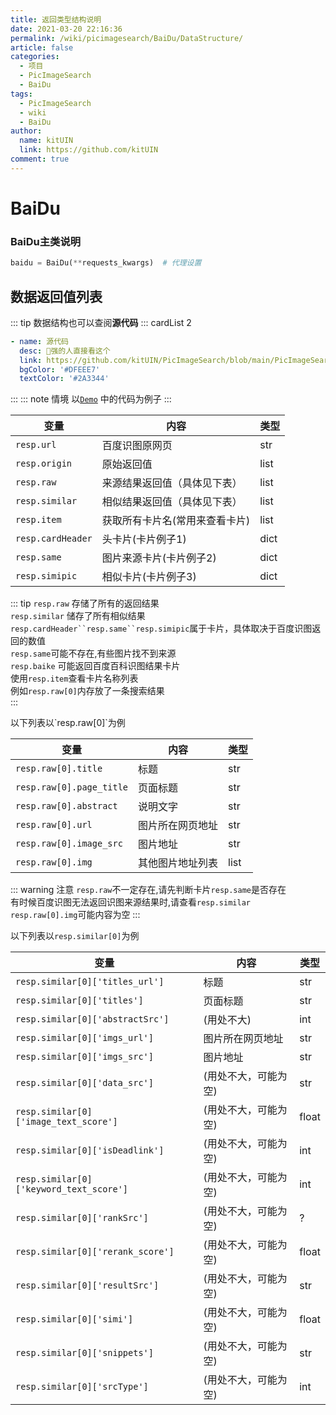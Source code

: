 ```yaml
---
title: 返回类型结构说明
date: 2021-03-20 22:16:36
permalink: /wiki/picimagesearch/BaiDu/DataStructure/
article: false
categories:
  - 项目
  - PicImageSearch
  - BaiDu
tags:
  - PicImageSearch
  - wiki
  - BaiDu
author: 
  name: kitUIN
  link: https://github.com/kitUIN
comment: true
---
```

# BaiDu

### BaiDu主类说明
```python
baidu = BaiDu(**requests_kwargs)  # 代理设置
```
## 数据返回值列表

::: tip
数据结构也可以查阅**源代码**
::: cardList 2
```yaml
- name: 源代码
  desc: 🚀强的人直接看这个
  link: https://github.com/kitUIN/PicImageSearch/blob/main/PicImageSearch/model/baidu.py
  bgColor: '#DFEEE7'
  textColor: '#2A3344'
```
:::
::: note 情境
以[`Demo`](/wiki/picimagesearch/Baidu/Demo#示例) 中的代码为例子
:::


| 变量                | 内容               | 类型   |
|-------------------|------------------|------|
| `resp.url`        | 百度识图原网页          | str  |
| `resp.origin`     | 原始返回值            | list |
| `resp.raw`        | 来源结果返回值（具体见下表）   | list |
| `resp.similar`    | 相似结果返回值（具体见下表）   | list |
| `resp.item`       | 获取所有卡片名(常用来查看卡片) | list |
| `resp.cardHeader` | 头卡片(卡片例子1)       | dict |
| `resp.same`       | 图片来源卡片(卡片例子2)    | dict |
| `resp.simipic`    | 相似卡片(卡片例子3)      | dict |

::: tip
`resp.raw` 存储了所有的返回结果  
`resp.similar` 储存了所有相似结果  
`resp.cardHeader``resp.same``resp.simipic`属于卡片，具体取决于百度识图返回的数值  
`resp.same`可能不存在,有些图片找不到来源  
`resp.baike` 可能返回百度百科识图结果卡片  
使用`resp.item`查看卡片名称列表  
例如`resp.raw[0]`内存放了一条搜索结果  
:::

<code-group>
  <code-block title="resp.raw" active>
  以下列表以`resp.raw[0]`为例

| 变量                       | 内容       | 类型   |
|--------------------------|----------|------|
| `resp.raw[0].title`      | 标题       | str  |
| `resp.raw[0].page_title` | 页面标题     | str  |
| `resp.raw[0].abstract`   | 说明文字     | str  |
| `resp.raw[0].url`        | 图片所在网页地址 | str  |
| `resp.raw[0].image_src`  | 图片地址     | str  |
| `resp.raw[0].img`        | 其他图片地址列表 | list |

  ::: warning 注意
  `resp.raw`不一定存在,请先判断卡片`resp.same`是否存在  
  有时候百度识图无法返回识图来源结果时,请查看`resp.similar`  
  `resp.raw[0].img`可能内容为空
  :::

</code-block>

  <code-block title="resp.similar">

  以下列表以`resp.similar[0]`为例
    
| 变量                                      | 内容          | 类型    |
|-----------------------------------------|-------------|-------|
| `resp.similar[0]['titles_url']`         | 标题          | str   |
| `resp.similar[0]['titles']`             | 页面标题        | str   |
| `resp.similar[0]['abstractSrc']`        | (用处不大)      | int   |
| `resp.similar[0]['imgs_url']`           | 图片所在网页地址    | str   |
| `resp.similar[0]['imgs_src']`           | 图片地址        | str   |
| `resp.similar[0]['data_src']`           | (用处不大，可能为空) | str   |
| `resp.similar[0]['image_text_score']`   | (用处不大，可能为空) | float |
| `resp.similar[0]['isDeadlink']`         | (用处不大，可能为空) | int   |
| `resp.similar[0]['keyword_text_score']` | (用处不大，可能为空) | int   |
| `resp.similar[0]['rankSrc']`            | (用处不大，可能为空) | ?     |
| `resp.similar[0]['rerank_score']`       | (用处不大，可能为空) | float |
| `resp.similar[0]['resultSrc']`          | (用处不大，可能为空) | str   |
| `resp.similar[0]['simi']`               | (用处不大，可能为空) | float |
| `resp.similar[0]['snippets']`           | (用处不大，可能为空) | str   |
| `resp.similar[0]['srcType']`            | (用处不大，可能为空) | int   |
  </code-block>

</code-group>
